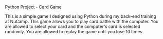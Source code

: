 Python Project - Card Game

This is a simple game I designed using Python during my back-end training at NuCamp. 
This game allows you to play card battle with the computer. You are allowed to select your card and the computer's card is selected randomly.
You are allowed to replay the game until you lose 10 times.
